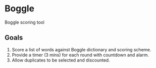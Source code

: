 # Boggle
Boggle scoring tool
## Goals
1. Score a list of words against Boggle dictionary and scoring scheme.
1. Provide a timer (3 mins) for each round with countdown and alarm.
1. Allow duplicates to be selected and discounted.
